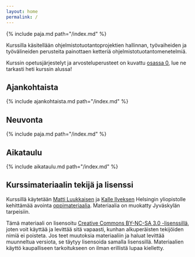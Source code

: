 ```yaml
---
layout: home
permalink: /
---
```


{% include paja.md path="/index.md" %}

Kurssilla käsitellään ohjelmistotuotantoprojektien hallinnan, työvaiheiden ja työvälineiden perusteita painottaen ketteriä ohjelmistotuotantomenetelmiä. 

Kurssin opetusjärjestelyt ja arvosteluperusteet on kuvattu [osassa 0](/osa0), lue ne tarkasti heti kurssin alussa!


## Ajankohtaista

{% include ajankohtaista.md path="/index.md" %}


## Neuvonta

{% include paja.md path="/index.md" %}


## Aikataulu

{% include aikataulu.md path="/index.md" %}





## Kurssimateriaalin tekijä ja lisenssi

Kurssillä käytetään <a href="https://github.com/mluukkai">Matti Luukkaisen</a> ja <a href="https://github.com/Kaltsoon">Kalle Ilveksen</a> Helsingin yliopistolle kehittämää avointa <a href="https://ohjelmistotuotanto-hy.github.io/">oppimateriaalia</a>. Materiaalia on muokatty Jyväskylän tarpeisiin. 

Tämä materiaali on lisensoitu <a rel="license" href="http://creativecommons.org/licenses/by-nc-sa/3.0/">Creative Commons BY-NC-SA 3.0 -lisenssillä</a>, joten voit käyttää ja levittää sitä vapaasti, kunhan alkuperäisten tekijöiden nimiä ei poisteta. Jos teet muutoksia materiaaliin ja haluat levittää muunneltua versiota, se täytyy lisensoida samalla lisenssillä. Materiaalien käyttö kaupalliseen tarkoitukseen on ilman erillistä lupaa kielletty.
